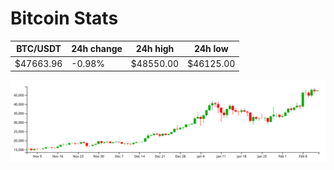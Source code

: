 # Bitcoin Stats

BTC/USDT|24h change|24h high|24h low|
|---|---|---|---|
|$47663.96|-0.98%|$48550.00|$46125.00|

<img src="./chart.svg">
